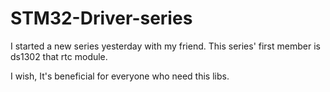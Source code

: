 # STM32-Driver-series
I started a new series yesterday with my friend.
This series' first member is ds1302 that rtc module.



I wish, It's beneficial for everyone who need this libs.

